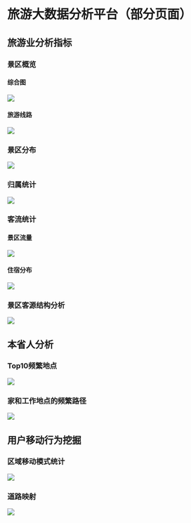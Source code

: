 # 旅游大数据分析平台（部分页面）

## 旅游业分析指标
### 景区概览
#### 综合图
![](/screen/demo.gif)
#### 旅游线路
![](/screen/w18.jpg)
### 景区分布
![](/screen/w19.jpg)

### 归属统计
![](/screen/w20.jpg)

### 客流统计
#### 景区流量
![](/screen/w21.jpg)

#### 住宿分布
![](/screen/w22.jpg)

### 景区客源结构分析
![](/screen/w23.jpg)

## 本省人分析

### Top10频繁地点
![](/screen/w24.jpg)
### 家和工作地点的频繁路径
![](/screen/w25.jpg)

## 用户移动行为挖掘
### 区域移动模式统计
![](/screen/w26.png)
### 道路映射
![](/screen/w27.jpg)
